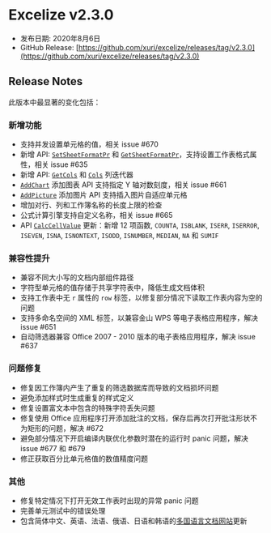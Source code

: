# Excelize v2.3.0

* 发布日期: 2020年8月6日
* GitHub Release: [https://github.com/xuri/excelize/releases/tag/v2.3.0](https://github.com/xuri/excelize/releases/tag/v2.3.0)

## Release Notes

此版本中最显著的变化包括：

### 新增功能

* 支持并发设置单元格的值，相关 issue #670
* 新增 API: [`SetSheetFormatPr`](https://pkg.go.dev/github.com/360EntSecGroup-Skylar/excelize/v2?tab=doc#File.SetSheetFormatPr) 和 [`GetSheetFormatPr`](https://pkg.go.dev/github.com/360EntSecGroup-Skylar/excelize/v2?tab=doc#File.GetSheetFormatPr)，支持设置工作表格式属性，相关 issue #635
* 新增 API: [`GetCols`](https://pkg.go.dev/github.com/360EntSecGroup-Skylar/excelize/v2?tab=doc#File.GetCols) 和 [`Cols`](https://pkg.go.dev/github.com/360EntSecGroup-Skylar/excelize/v2?tab=doc#Cols) 列迭代器
* [`AddChart`](https://pkg.go.dev/github.com/360EntSecGroup-Skylar/excelize/v2?tab=doc#File.AddChart) 添加图表 API 支持指定 Y 轴对数刻度，相关 issue #661
* [`AddPicture`](https://pkg.go.dev/github.com/360EntSecGroup-Skylar/excelize/v2?tab=doc#File.AddPicture) 添加图片 API 支持插入图片自适应单元格
* 增加对行、列和工作簿名称的长度上限的检查
* 公式计算引擎支持自定义名称，相关 issue #665
* API [`CalcCellValue`](https://pkg.go.dev/github.com/360EntSecGroup-Skylar/excelize/v2?tab=doc#File.CalcCellValue) 更新：新增 12 项函数, `COUNTA`, `ISBLANK`, `ISERR`, `ISERROR`, `ISEVEN`, `ISNA`, `ISNONTEXT`, `ISODD`, `ISNUMBER`, `MEDIAN`, `NA` 和 `SUMIF`

### 兼容性提升

* 兼容不同大小写的文档内部组件路径
* 字符型单元格的值存储于共享字符表中，降低生成文档体积
* 支持工作表中无 `r` 属性的 `row` 标签，以修复部分情况下读取工作表内容为空的问题
* 支持多命名空间的 XML 标签，以兼容金山 WPS 等电子表格应用程序，解决 issue #651
* 自动筛选器兼容 Office 2007 - 2010 版本的电子表格应用程序，解决 issue #637

### 问题修复

* 修复因工作簿内产生了重复的筛选数据库而导致的文档损坏问题
* 避免添加样式时生成重复的样式定义
* 修复设置富文本中包含的特殊字符丢失问题
* 修复使用 Office 应用程序打开添加批注的文档，保存后再次打开批注形状不为矩形的问题，解决 #672
* 避免部分情况下开启编译内联优化参数时潜在的运行时 panic 问题，解决 issue #677 和 #679
* 修正获取百分比单元格值的数值精度问题

### 其他

* 修复特定情况下打开无效工作表时出现的异常 panic 问题
* 完善单元测试中的错误处理
* 包含简体中文、英语、法语、俄语、日语和韩语的[多国语言文档网站](https://xuri.me/excelize)更新
